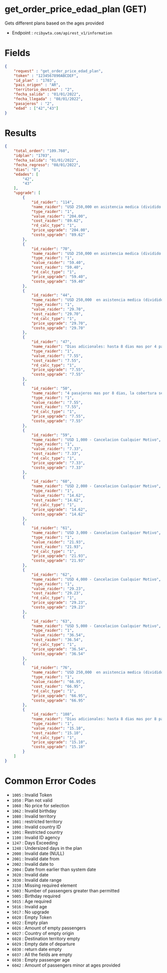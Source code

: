 # get_order_price_edad_plan (GET)

Gets different plans based on the ages provided

* Endpoint : ```rcibywta.com/apirest_v1/information```

# Fields

```JSON
{
    "request" : "get_order_price_edad_plan",
    "token" : "1234567890ABCDEF",
    "id_plan" : "1703",
    "pais_origen" : "AR",
    "territorio_destino" : "2",
    "fecha_salida" : "01/01/2022",
    "fecha_llegada" : "08/01/2022",
    "pasajeros" : "2",
    "edad" : ["42","43"]
}
```

# Results

```JSON
{
    "total_orden": "109.760",
    "idplan": "1703",
    "fecha_salida": "01/01/2022",
    "fecha_regreso": "08/01/2022",
    "dias": "8",
    "edades": [
        "42",
        "43"
    ],
    "upgrade": [
        {
            "id_raider": "114",
            "name_raider": "USD 250,000 en asistencia medica (dividido entre los 8 integrantes de la reserva x 2 semanas)",
            "type_raider": "1",
            "value_raider": "204.00",
            "cost_raider": "89.62",
            "rd_calc_type": "1",
            "price_upgrade": "204.00",
            "costo_upgrade": "89.62"
        },
        {
            "id_raider": "70",
            "name_raider": "USD 250,000 en asistencia medica (dividido entre los 8 integrantes de la reserva x 1 semana)",
            "type_raider": "1",
            "value_raider": "59.40",
            "cost_raider": "59.40",
            "rd_calc_type": "1",
            "price_upgrade": "59.40",
            "costo_upgrade": "59.40"
        },
        {
            "id_raider": "44",
            "name_raider": "USD 250,000  en asistencia medica (dividido entre los 4 integrantes de la reserva x 1 semana)",
            "type_raider": "1",
            "value_raider": "29.70",
            "cost_raider": "29.70",
            "rd_calc_type": "1",
            "price_upgrade": "29.70",
            "costo_upgrade": "29.70"
        },
        {
            "id_raider": "47",
            "name_raider": "Dias adicionales: hasta 8 dias mas por 4 pasajeros",
            "type_raider": "1",
            "value_raider": "7.55",
            "cost_raider": "7.55",
            "rd_calc_type": "1",
            "price_upgrade": "7.55",
            "costo_upgrade": "7.55"
        },
        {
            "id_raider": "50",
            "name_raider": "4 pasajeros mas por 8 dias, la cobertura sera de USD 12,000 no acumulativos",
            "type_raider": "1",
            "value_raider": "7.55",
            "cost_raider": "7.55",
            "rd_calc_type": "1",
            "price_upgrade": "7.55",
            "costo_upgrade": "7.55"
        },
        {
            "id_raider": "59",
            "name_raider": "USD 1,000 - Cancelacion Cualquier Motivo",
            "type_raider": "1",
            "value_raider": "7.33",
            "cost_raider": "7.33",
            "rd_calc_type": "1",
            "price_upgrade": "7.33",
            "costo_upgrade": "7.33"
        },
        {
            "id_raider": "60",
            "name_raider": "USD 2,000 - Cancelacion Cualquier Motivo",
            "type_raider": "1",
            "value_raider": "14.62",
            "cost_raider": "14.62",
            "rd_calc_type": "1",
            "price_upgrade": "14.62",
            "costo_upgrade": "14.62"
        },
        {
            "id_raider": "61",
            "name_raider": "USD 3,000 - Cancelacion Cualquier Motivo",
            "type_raider": "1",
            "value_raider": "21.93",
            "cost_raider": "21.93",
            "rd_calc_type": "1",
            "price_upgrade": "21.93",
            "costo_upgrade": "21.93"
        },
        {
            "id_raider": "62",
            "name_raider": "USD 4,000 - Cancelacion Cualquier Motivo",
            "type_raider": "1",
            "value_raider": "29.23",
            "cost_raider": "29.23",
            "rd_calc_type": "1",
            "price_upgrade": "29.23",
            "costo_upgrade": "29.23"
        },
        {
            "id_raider": "63",
            "name_raider": "USD 5,000 - Cancelacion Cualquier Motivo",
            "type_raider": "1",
            "value_raider": "36.54",
            "cost_raider": "36.54",
            "rd_calc_type": "1",
            "price_upgrade": "36.54",
            "costo_upgrade": "36.54"
        },
        {
            "id_raider": "76",
            "name_raider": "USD 250,000  en asistencia medica (dividido entre los 4 integrantes de la reserva x 2 semanas)",
            "type_raider": "1",
            "value_raider": "66.95",
            "cost_raider": "66.95",
            "rd_calc_type": "1",
            "price_upgrade": "66.95",
            "costo_upgrade": "66.95"
        },
        {
            "id_raider": "108",
            "name_raider": "Dias adicionales: hasta 8 dias mas por 8 pasajeros",
            "type_raider": "1",
            "value_raider": "15.10",
            "cost_raider": "15.10",
            "rd_calc_type": "1",
            "price_upgrade": "15.10",
            "costo_upgrade": "15.10"
        }
    ]
}
```

# Common Error Codes

* ```1005``` : Invalid Token
* ```1050``` : Plan not valid
* ```1060``` : No price for selection
* ```1062``` : Invalid birthday
* ```1080``` : Invalid territory
* ```1081``` : restricted territory
* ```1090``` : Invalid country ID
* ```1091``` : Restricted country
* ```1100``` : Invalid ID agency
* ```1247``` : Days Exceeding
* ```1248``` : Undersized days in the plan
* ```2000``` : Invalid date (NULL)
* ```2001``` : Invalid date from
* ```2002``` : Invalid date to
* ```2004``` : Date from earlier than system date
* ```3020``` : Invalid date
* ```3030``` : Invalid date range
* ```3150``` : Missing required element
* ```5003``` : Number of passengers greater than permitted
* ```5005``` : Birthday required
* ```5015``` : Age required
* ```5016``` : Invalid age
* ```5017``` : No upgrade
* ```6020``` : Empty Token
* ```6022``` : Empty plan
* ```6026``` : Amount of empty passengers
* ```6027``` : Country of empty origin
* ```6028``` : Destination territory empty
* ```6029``` : Empty date of departure
* ```6030``` : return date empty
* ```6037``` : All the fields are empty
* ```6038``` : Empty passenger age
* ```6042``` : Amount of passengers minor at ages provided
